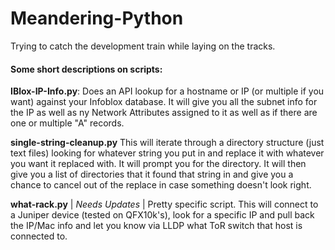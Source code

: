 # Meandering-Python
Trying to catch the development train while laying on the tracks.


#### Some short descriptions on scripts:

**IBlox-IP-Info.py**: Does an API lookup for a hostname or IP (or multiple if you want) against your Infoblox database.
It will give you all the subnet info for the IP as well as ny Network Attributes assigned to it as well as if there are one
or multiple "A" records.

**single-string-cleanup.py**
This will iterate through a directory structure (just text files) looking for whatever string you put in and replace it 
with whatever you want it replaced with.  It will prompt you for the directory.  It will then give you a list of directories
that it found that string in and give you a chance to cancel out of the replace in case something doesn't look right.

**what-rack.py** | _Needs Updates_ |
Pretty specific script.  This will connect to a Juniper device (tested on QFX10k's), look for a specific IP and pull 
back the IP/Mac info and let you know via LLDP what ToR switch that host is connected to.

